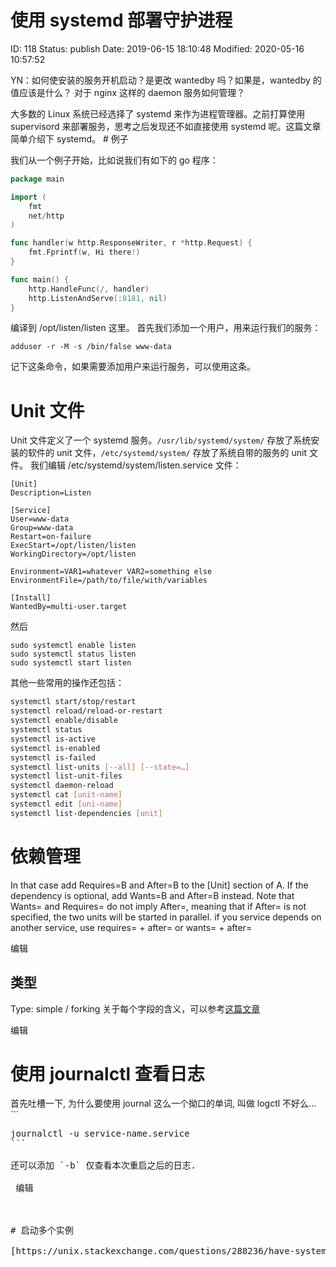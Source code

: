 # 使用 systemd 部署守护进程


ID: 118
Status: publish
Date: 2019-06-15 18:10:48
Modified: 2020-05-16 10:57:52


YN：如何使安装的服务开机启动？是更改 wantedby 吗？如果是，wantedby 的值应该是什么？ 对于 nginx 这样的 daemon 服务如何管理？

大多数的 Linux 系统已经选择了 systemd 来作为进程管理器。之前打算使用 supervisord 来部署服务，思考之后发现还不如直接使用 systemd 呢。这篇文章简单介绍下 systemd。 # 例子

我们从一个例子开始，比如说我们有如下的 go 程序： 

```go
package main

import (
    fmt
    net/http
)

func handler(w http.ResponseWriter, r *http.Request) {
    fmt.Fprintf(w, Hi there!)
}

func main() {
    http.HandleFunc(/, handler)
    http.ListenAndServe(:8181, nil)
}
```

编译到 /opt/listen/listen 这里。 首先我们添加一个用户，用来运行我们的服务： 

```
adduser -r -M -s /bin/false www-data
```

记下这条命令，如果需要添加用户来运行服务，可以使用这条。 


# Unit 文件

Unit 文件定义了一个 systemd 服务。`/usr/lib/systemd/system/` 存放了系统安装的软件的 unit 文件，`/etc/systemd/system/` 存放了系统自带的服务的 unit 文件。 我们编辑 /etc/systemd/system/listen.service 文件： 

```
[Unit]
Description=Listen

[Service]
User=www-data
Group=www-data
Restart=on-failure
ExecStart=/opt/listen/listen
WorkingDirectory=/opt/listen

Environment=VAR1=whatever VAR2=something else
EnvironmentFile=/path/to/file/with/variables

[Install]
WantedBy=multi-user.target
```

然后 

```
sudo systemctl enable listen
sudo systemctl status listen
sudo systemctl start listen
```

其他一些常用的操作还包括：

``` bash
systemctl start/stop/restart    
systemctl reload/reload-or-restart  
systemctl enable/disable    
systemctl status    
systemctl is-active 
systemctl is-enabled
systemctl is-failed
systemctl list-units [--all] [--state=…]    
systemctl list-unit-files
systemctl daemon-reload 
systemctl cat [unit-name]   
systemctl edit [uni-name]
systemctl list-dependencies [unit]
```

# 依赖管理

In that case add Requires=B and After=B to the [Unit] section of A. If the dependency is optional, add Wants=B and After=B instead. Note that Wants= and Requires= do not imply After=, meaning that if After= is not specified, the two units will be started in parallel. if you service depends on another service, use requires= + after= or wants= + after= 

 编辑



## 类型

Type: simple / forking 关于每个字段的含义，可以参考[这篇文章](https://www.digitalocean.com/community/tutorials/understanding-systemd-units-and-unit-files "https://www.digitalocean.com/community/tutorials/understanding-systemd-units-and-unit-files")

 编辑



# 使用 journalctl 查看日志

首先吐槽一下, 为什么要使用 journal 这么一个拗口的单词, 叫做 logctl 不好么… ```
<pre class="code">journalctl -u service-name.service
```

还可以添加 `-b` 仅查看本次重启之后的日志. 

 编辑



# 启动多个实例

[https://unix.stackexchange.com/questions/288236/have-systemd-spawn-n-processes](https://unix.stackexchange.com/questions/288236/have-systemd-spawn-n-processes "https://unix.stackexchange.com/questions/288236/have-systemd-spawn-n-processes") [http://0pointer.de/blog/projects/instances.html](http://0pointer.de/blog/projects/instances.html "http://0pointer.de/blog/projects/instances.html")